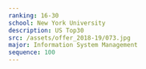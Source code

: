 ```yaml
---
ranking: 16-30
school: New York University
description: US Top30
src: /assets/offer_2018-19/073.jpg
major: Information System Management
sequence: 100
---
```

